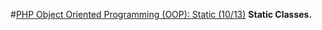 #[PHP Object Oriented Programming (OOP): Static (10/13)](https://youtu.be/qhf9rR64Pd0) 
**Static Classes.**
